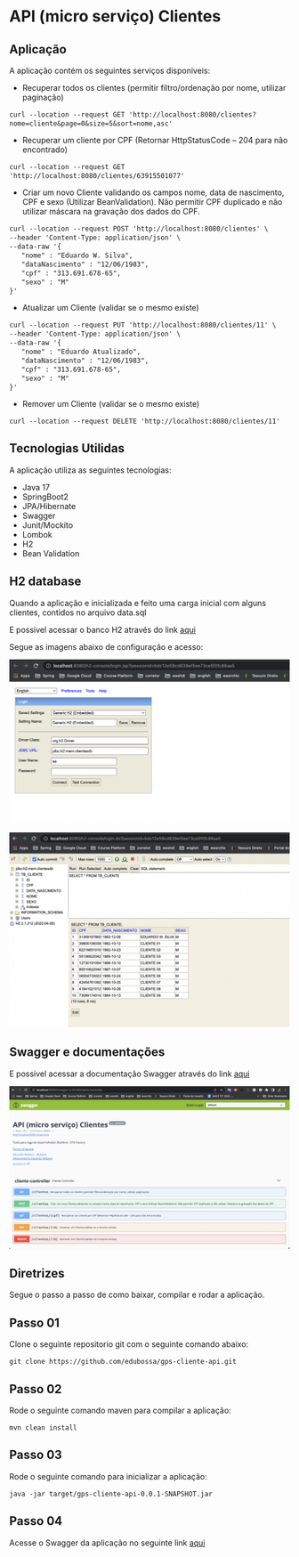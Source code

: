 API (micro serviço) Clientes
=============

Aplicação
--

A aplicação contém os seguintes serviços disponiveis:

- Recuperar todos os clientes (permitir filtro/ordenação por nome, utilizar paginação)
 ```
 curl --location --request GET 'http://localhost:8080/clientes?nome=cliente&page=0&size=5&sort=nome,asc'
 ```
- Recuperar um cliente por CPF (Retornar HttpStatusCode – 204 para não encontrado)
 ```
 curl --location --request GET 'http://localhost:8080/clientes/63915501077'
 ```
- Criar um novo Cliente validando os campos nome, data de nascimento, CPF e sexo (Utilizar BeanValidation). Não permitir CPF duplicado e não utilizar máscara na gravação dos dados do CPF.
 ```
 curl --location --request POST 'http://localhost:8080/clientes' \
--header 'Content-Type: application/json' \
--data-raw '{
    "nome" : "Eduardo W. Silva",
    "dataNascimento" : "12/06/1983",
    "cpf" : "313.691.678-65",
    "sexo" : "M"
}'
 ```
- Atualizar um Cliente (validar se o mesmo existe)
 ```
 curl --location --request PUT 'http://localhost:8080/clientes/11' \
--header 'Content-Type: application/json' \
--data-raw '{
    "nome" : "Eduardo Atualizado",
    "dataNascimento" : "12/06/1983",
    "cpf" : "313.691.678-65",
    "sexo" : "M"
}'
 ```
- Remover um Cliente (validar se o mesmo existe)
 ```
 curl --location --request DELETE 'http://localhost:8080/clientes/11'
 ```


Tecnologias Utilidas
--

A aplicação utiliza as seguintes tecnologias:
- Java 17
- SpringBoot2
- JPA/Hibernate
- Swagger
- Junit/Mockito
- Lombok
- H2
- Bean Validation

H2 database
--

Quando a aplicação e inicializada e feito uma carga inicial com alguns clientes, contidos no arquivo data.sql

E possivel acessar o banco H2 através do link [aqui](http://localhost:8080/h2-console)

Segue as imagens abaixo de configuração e acesso:

![acesso inicial](gps-client-api-h2-01.png)

![dados_iniciais](gps-client-api-h2-02.png)


Swagger e documentações
--
E possivel acessar a documentação Swagger através do link [aqui](http://localhost:8080/swagger-ui.html#/)

![dados_iniciais](gps-client-api-swagger.png)

Diretrizes
--

Segue o passo a passo de como baixar, compilar e rodar a aplicação.


Passo 01
-----

Clone o seguinte repositorio git com o seguinte comando abaixo:

```
git clone https://github.com/edubossa/gps-cliente-api.git
```

Passo 02
-----

Rode o seguinte comando maven para compilar a aplicação:

```
mvn clean install
```

Passo 03
-----

Rode o seguinte comando para inicializar a aplicação: 

```
java -jar target/gps-cliente-api-0.0.1-SNAPSHOT.jar 
```

Passo 04
-----

Acesse o Swagger da aplicação no seguinte link [aqui](http://localhost:8080/swagger-ui.html#/)
